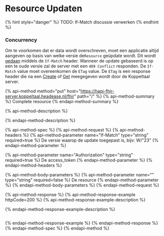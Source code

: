 # Resource Updaten

{% hint style="danger" %}
TODO: If-Match discussie verwerken
{% endhint %}

### Concurrency

Om te voorkomen dat er data wordt overschreven, moet een applicatie altijd aangeven op basis van welke versie de`Resource` geüpdate wordt. Dit wordt [gedaan](https://www.hl7.org/fhir/http.html#concurrency) middels de `If-Match` header. Wanneer de update gebaseerd  is op een te oude versie zal de server met een `409 Conflict` responden. De `If-Match` value moet overeenkomen de `ETag` value. De `ETag` is een response header die na een [Create](resource-aanmaken.md) of [Get](resource-ophalen.md) meegegeven wordt door de Koppeltaal server.

{% api-method method="put" host="https://hapi-fhir-server.koppeltaal.headease.nl/fhir" path="/<Resource>" %}
{% api-method-summary %}
Complete resource
{% endapi-method-summary %}

{% api-method-description %}

{% endapi-method-description %}

{% api-method-spec %}
{% api-method-request %}
{% api-method-headers %}
{% api-method-parameter name="If-Match" type="string" required=true %}
De versie waarop de update toegepast is, bijv: W/"23"
{% endapi-method-parameter %}

{% api-method-parameter name="Authorization" type="string" required=true %}
De access\_token
{% endapi-method-parameter %}
{% endapi-method-headers %}

{% api-method-body-parameters %}
{% api-method-parameter name="" type="string" required=false %}
De resource
{% endapi-method-parameter %}
{% endapi-method-body-parameters %}
{% endapi-method-request %}

{% api-method-response %}
{% api-method-response-example httpCode=200 %}
{% api-method-response-example-description %}

{% endapi-method-response-example-description %}

```

```
{% endapi-method-response-example %}
{% endapi-method-response %}
{% endapi-method-spec %}
{% endapi-method %}



